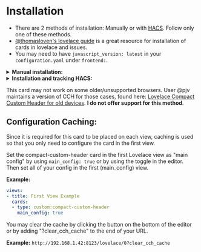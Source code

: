 # Installation

* There are 2 methods of installation: Manually or with [HACS](https://github.com/custom-components/hacs). Follow only one of these methods.
* [@thomasloven's lovelace guide](https://github.com/thomasloven/hass-config/wiki/Lovelace-Plugins) is a great resource for installation of cards in lovelace and issues.
* You may need to have `javascript_version: latest` in your `configuration.yaml` under `frontend:`.

<details>
  <summary><b>Manual installation:</b></summary>

1. Install this card by copying both .js files to `www/custom-lovelace/compact-custom-header/`. Be sure you're using the raw files from github (button on top right when viewing code).

2. Add the code below in ui-lovelace.yaml (yaml mode) or by using the "Raw Config" editor while "Configuring UI" (storage mode). When updating be sure add to the version number at the end of this code.

```yaml
resources:
  - url: /local/custom-lovelace/compact-custom-header/compact-custom-header.js?v=0.0.1
    type: module
```

3. Add compact-custom-header as a card to **EVERY** view and all config will go in your first view, see [Config Caching](https://github.com/maykar/compact-custom-header/wiki/Installation#configuration-caching) below for more info. See panel view example below for how to the card to views with `panel: true`.

```yaml
- type: custom:compact-custom-header
```

<details>
  <summary><b>Panel View Example:</b></summary>

To use with panel view you need to place this card inside a "container card" with the panel card (vertical stack card, layout-card, etc.), otherwise this card isn't "displayed" and won't load. Placing this card at the end of the vertical stack can help with some spacing issues.

```yaml
views:
- title: Panel View Example
  panel: true
  cards:
  - type: vertical-stack
    cards:
    - type: another-card
    - type: custom:compact-custom-header
```
</details>
</details>
<details>
  <summary><b>Installation and tracking HACS:</b></summary>

1. In the HACS store search for CCH or compact-custom-header and install.

2. Configure Lovelace to load the card:

```yaml
resources:
  - url: /community_plugin/compact-custom-header/compact-custom-header.js
    type: module
```

3. Refresh the Lovelace page.

4. Add compact-custom-header as a card to **EVERY** view and all config will go in your first view, see [Config Caching](https://github.com/maykar/compact-custom-header/wiki/Installation#configuration-caching) below for more info. See panel view example below for how to the card to views with `panel: true`.

```yaml
- type: custom:compact-custom-header
```

<details>
  <summary><b>Panel View Example:</b></summary>

To use with panel view you need to place this card inside a "container card" with the panel card (vertical stack card, layout-card, etc.), otherwise this card isn't "displayed" and won't load. Placing this card at the end of the vertical stack can help with some spacing issues.

```yaml
views:
- title: Panel View Example
  panel: true
  cards:
  - type: vertical-stack
    cards:
    - type: another-card
    - type: custom:compact-custom-header
```
</details>
</details>


This card may not work on some older/unsupported browsers. User @pjv maintains a version of CCH for those cases, found here: [Lovelace Compact Custom Header for old devices](https://gist.github.com/pjv/521073b982e37418339afbf420691310). **I do not offer support for this method**.

## Configuration Caching:

Since it is required for this card to be placed on each view, caching is used so that you only need to configure the card in the first view.

Set the compact-custom-header card in the first Lovelace view as "main config" by using `main_config: true` or by using the toggle in the editor. Then set all of your config in the first (main_config) view.

**Example:**

```yaml
views:
- title: First View Example
  cards:
  - type: custom:compact-custom-header
    main_config: true
```


You may clear the cache by clicking the button on the bottom of the editor or by adding "?clear_cch_cache" to the end of your URL.

**Example:** `http://192.168.1.42:8123/lovelace/0?clear_cch_cache`